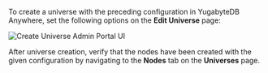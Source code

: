 To create a universe with the preceding configuration in YugabyteDB Anywhere, set the following options on the **Edit Universe** page:

 ![Create Universe Admin Portal UI](/images/explore/tablespaces/geo_distributed_cluster_configuration.png)

After universe creation, verify that the nodes have been created with the given configuration by navigating to the **Nodes** tab on the **Universes** page.
